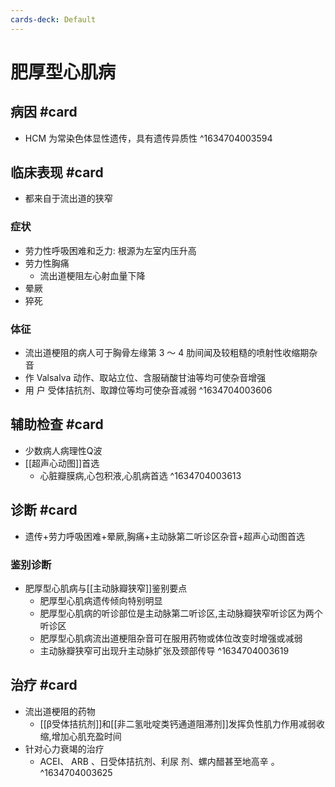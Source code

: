 ```yaml
---
cards-deck: Default
---
```


# 肥厚型心肌病

## 病因 #card 
- HCM 为常染色体显性遗传，具有遗传异质性
^1634704003594

## 临床表现 #card 
- 都来自于流出道的狭窄
### 症状
- 劳力性呼吸困难和乏力: 根源为左室内压升高
- 劳力性胸痛
	- 流出道梗阻左心射血量下降
- 晕厥
- 猝死
### 体征
- 流出道梗阻的病人可于胸骨左缘第 3 ～ 4 肋间闻及较粗糙的喷射性收缩期杂音
- 作 Valsalva 动作、取站立位、含服硝酸甘油等均可使杂音增强
- 用 户 受体拮抗剂、取蹲位等均可使杂音减弱
^1634704003606

## 辅助检查 #card 
- 少数病人病理性Q波
- [[超声心动图]]首选
	- 心脏瓣膜病,心包积液,心肌病首选
^1634704003613

## 诊断 #card 
- 遗传+劳力呼吸困难+晕厥,胸痛+主动脉第二听诊区杂音+超声心动图首选
### 鉴别诊断 
- 肥厚型心肌病与[[主动脉瓣狭窄]]鉴别要点
	- 肥厚型心肌病遗传倾向特别明显
	- 肥厚型心肌病的听诊部位是主动脉第二听诊区,主动脉瓣狭窄听诊区为两个听诊区
	- 肥厚型心肌病流出道梗阻杂音可在服用药物或体位改变时增强或减弱
	- 主动脉瓣狭窄可出现升主动脉扩张及颈部传导
^1634704003619


## 治疗 #card 
- 流出道梗阻的药物
	- [[β受体拮抗剂]]和[[非二氢吡啶类钙通道阻滞剂]]发挥负性肌力作用减弱收缩,增加心肌充盈时间
- 针对心力衰竭的治疗
	- ACEI、 ARB 、日受体拮抗剂、利尿 剂、螺内醋甚至地高辛 。
^1634704003625
